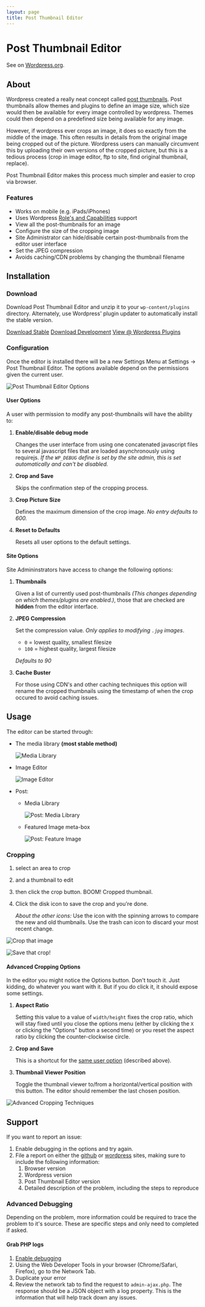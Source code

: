 ```yaml
---
layout: page
title: Post Thumbnail Editor
---
```


# Post Thumbnail Editor

See on [Wordpress.org][wordpress].

[wordpress]: http://wordpress.org/plugins/post-thumbnail-editor/ "Wordpress Plugin Site"

## About

Wordpress created a really neat concept called [post
thumbnails][wp_post_thumbs]. Post thumbnails allow themes and plugins to define
an image size, which size would then be available for every image controlled by
wordpress. Themes could then depend on a predefined size being available for any
image.

However, if wordpress ever crops an image, it does so exactly from the middle of
the image. This often results in details from the original image being cropped
out of the picture. Wordpress users can manually circumvent this by uploading
their own versions of the cropped picture, but this is a tedious process (crop
in image editor, ftp to site, find original thumbnail, replace).

Post Thumbnail Editor makes this process much simpler and easier to crop via
browser.

[wp_post_thumbs]: http://codex.wordpress.org/Post_Thumbnails

### Features

* Works on mobile (e.g. iPads/iPhones)
* Uses Wordpress [Role's and Capabilities][rc] support
* View all the post-thumbnails for an image
* Configure the size of the cropping image
* Site Administrator can hide/disable certain post-thumbnails from the editor
  user interface
* Set the JPEG compression
* Avoids caching/CDN problems by changing the thumbnail filename

[rc]: http://codex.wordpress.org/Roles_and_Capabilities

## Installation

### Download

Download Post Thumbnail Editor and unzip it to your `wp-content/plugins`
directory.  Alternately, use Wordpress' plugin updater to automatically install
the stable version.

<a class="btn btn-large btn-success" href="http://downloads.wordpress.org/plugin/post-thumbnail-editor.zip">Download Stable</a>
<a class="btn btn-large btn-warning" href="https://github.com/sewpafly/post-thumbnail-editor/archive/master.zip">Download Development</a>
<a class="btn btn-large btn-primary" href="http://wordpress.org/plugins/post-thumbnail-editor/">View @ Wordpress Plugins</a>

### Configuration

Once the editor is installed there will be a new Settings Menu at Settings
&rarr; Post Thumbnail Editor. The options available depend on the permissions
given the current user.

![Post Thumbnail Editor Options](options.jpg)

#### User Options

A user with permission to modify any post-thumbnails will have the ability to:

1. **Enable/disable debug mode**

   Changes the user interface from using one concatenated javascript files to
   several javascript files that are loaded asynchronously using requirejs. _If
   the `WP_DEBUG` define is set by the site admin, this is set automatically and
   can't be disabled._

2. **Crop and Save**

   Skips the confirmation step of the cropping process.

3. **Crop Picture Size**

   Defines the maximum dimension of the crop image. _No entry defaults to 600._

4. **Reset to Defaults**

   Resets all user options to the default settings.

#### Site Options

Site Admininstrators have access to change the following options:

1. **Thumbnails**

   Given a list of currently used post-thumbnails *(This changes depending on
   which themes/plugins are enabled.)*, those that are checked are **hidden**
   from the editor interface.

2. **JPEG Compression**

   Set the compression value. *Only applies to modifying `.jpg` images*. 
   * `0` = lowest quality, smallest filesize
   * `100` = highest quality, largest filesize

   *Defaults to 90*

3. **Cache Buster**

   For those using CDN's and other caching techniques this option will rename
   the cropped thumbnails using the timestamp of when the crop occured to avoid
   caching issues.

## Usage

The editor can be started through:

* The media library **(most stable method)**

  ![Media Library](launch-library.jpg)

* Image Editor

  ![Image Editor](launch-editor.jpg)

* Post:

    * Media Library  

      ![Post: Media Library](launch-post-library.jpg)  

    * Featured Image meta-box  

      ![Post: Feature Image](launch-post-featured.jpg)  

### Cropping

1. select an area to crop
2. and a thumbnail to edit
3. then click the crop button. BOOM! Cropped thumbnail. 
4. Click the disk icon to save the crop and you're done.

   *About the other icons:* Use the icon with the spinning arrows to compare the
   new and old thumbnails.  Use the trash can icon to discard your most recent change.

![Crop that image](crop-numbered.jpg)

![Save that crop!](crop-save.jpg)

#### Advanced Cropping Options

In the editor you might notice the Options button. Don't touch it. Just kidding,
do whatever you want with it. But if you do click it, it should expose some
settings.

1. **Aspect Ratio**

   Setting this value to a value of `width/height` fixes the crop ratio, which
   will stay fixed until you close the options menu (either by clicking the `X`
   or clicking the "Options" button a second time) or you reset the aspect
   ratio by clicking the counter-clockwise circle.

2. **Crop and Save**

   This is a shortcut for the [same user option](#toc_5) (described above).

3. **Thumbnail Viewer Position**

   Toggle the thumbnail viewer to/from a horizontal/vertical position with this
   button. The editor should remember the last chosen position.

![Advanced Cropping Techniques](crop-options.jpg)

## Support

If you want to report an issue:

1. Enable debugging in the options and try again.
2. File a report on either the [github][gs] or [wordpress][ws] sites, making
   sure to include the following information:
   1. Browser version
   2. Wordpress version
   3. Post Thumbnail Editor version
   4. Detailed description of the problem, including the steps to reproduce

### Advanced Debugging

Depending on the problem, more information could be required to trace the
problem to it's source. These are specific steps and only need to completed if
asked.

#### Grab PHP logs

1. [Enable debugging](#toc_6)
2. Using the Web Developer Tools in your browser (Chrome/Safari, Firefox), go to
   the Network Tab.
3. Duplicate your error
4. Review the network tab to find the request to `admin-ajax.php`.  The
   response should be a JSON object with a log property. This is the information
   that will help track down any issues.

[gs]: http://github.com/sewpafly/post-thumbnail-editor/issues/
[ws]: http://wordpress.org/support/plugin/post-thumbnail-editor
